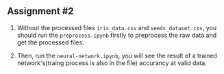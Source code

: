 ## Assignment \#2

1. Without the processed files `iris_data.csv` and `seeds_dataset.csv`, you should run the `preprocess.ipynb` firstly to preprocess the raw data and get the processed files.

2. Then, run the `neural-network.ipynb`, you will see the result of a trained network's(traing process is also in the file) accurancy at valid data.
